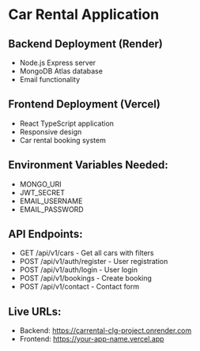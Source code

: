 # Car Rental Application

## Backend Deployment (Render)

- Node.js Express server
- MongoDB Atlas database
- Email functionality

## Frontend Deployment (Vercel)

- React TypeScript application
- Responsive design
- Car rental booking system

## Environment Variables Needed:

- MONGO_URI
- JWT_SECRET
- EMAIL_USERNAME
- EMAIL_PASSWORD

## API Endpoints:

- GET /api/v1/cars - Get all cars with filters
- POST /api/v1/auth/register - User registration
- POST /api/v1/auth/login - User login
- POST /api/v1/bookings - Create booking
- POST /api/v1/contact - Contact form

## Live URLs:

- Backend: https://carrental-clg-project.onrender.com
- Frontend: https://your-app-name.vercel.app
